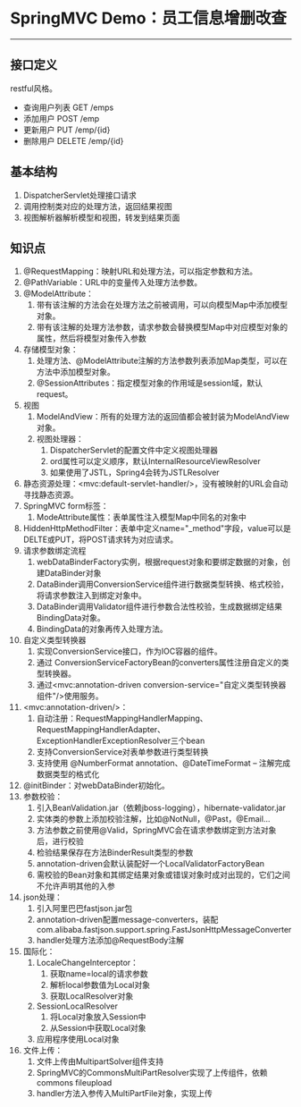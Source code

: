 # SpringMVC Demo：员工信息增删改查
---

## 接口定义

restful风格。

- 查询用户列表 GET /emps
- 添加用户 POST /emp
- 更新用户 PUT /emp/{id}
- 删除用户 DELETE /emp/{id}

## 基本结构

1. DispatcherServlet处理接口请求
2. 调用控制类对应的处理方法，返回结果视图
3. 视图解析器解析模型和视图，转发到结果页面

## 知识点

1. @RequestMapping：映射URL和处理方法，可以指定参数和方法。
2. @PathVariable：URL中的变量传入处理方法参数。
3. @ModelAttribute：
    1. 带有该注解的方法会在处理方法之前被调用，可以向模型Map中添加模型对象。
    2. 带有该注解的处理方法参数，请求参数会替换模型Map中对应模型对象的属性，然后将模型对象传入参数
4. 存储模型对象：
    1. 处理方法、@ModelAttribute注解的方法参数列表添加Map类型，可以在方法中添加模型对象。
    2. @SessionAttributes：指定模型对象的作用域是session域，默认request。
5. 视图
    1. ModelAndView：所有的处理方法的返回值都会被封装为ModelAndView对象。
    2. 视图处理器：
        1. DispatcherServlet的配置文件中定义视图处理器
        2. ord属性可以定义顺序，默认InternalResourceViewResolver
        3. 如果使用了JSTL，Spring4会转为JSTLResolver
6. 静态资源处理：\<mvc:default-servlet-handler/>，没有被映射的URL会自动寻找静态资源。
7. SpringMVC form标签：
    1. ModeAttribute属性：表单属性注入模型Map中同名的对象中
8. HiddenHttpMethodFilter：表单中定义name="_method"字段，value可以是DELTE或PUT，将POST请求转为对应请求。
9. 请求参数绑定流程
    1. webDataBinderFactory实例，根据request对象和要绑定数据的对象，创建DataBinder对象
    2. DataBinder调用ConversionService组件进行数据类型转换、格式校验，将请求参数注入到绑定对象中。
    3. DataBinder调用Validator组件进行参数合法性校验，生成数据绑定结果BindingData对象。
    4. BindingData的对象再传入处理方法。
10. 自定义类型转换器
    1. 实现ConversionService接口，作为IOC容器的组件。
    2. 通过 ConversionServiceFactoryBean的converters属性注册自定义的类型转换器。
    3. 通过\<mvc:annotation-driven conversion-service="自定义类型转换器组件"/>使用服务。
11. \<mvc:annotation-driven/>：
    1. 自动注册：RequestMappingHandlerMapping、RequestMappingHandlerAdapter、ExceptionHandlerExceptionResolver三个bean
    2. 支持ConversionService对表单参数进行类型转换
    3. 支持使用 @NumberFormat annotation、@DateTimeFormat –
       注解完成数据类型的格式化
12. @initBinder：对webDataBinder初始化。
13. 参数校验：
    1. 引入BeanValidation.jar（依赖jboss-logging），hibernate-validator.jar
    2. 实体类的参数上添加校验注解，比如@NotNull，@Past，@Email...
    3. 方法参数之前使用@Valid，SpringMVC会在请求参数绑定到方法对象后，进行校验
    4. 检验结果保存在方法BinderResult类型的参数
    5. annotation-driven会默认装配好一个LocalValidatorFactoryBean
    6. 需校验的Bean对象和其绑定结果对象或错误对象时成对出现的，它们之间不允许声明其他的入参
14. json处理：
    1. 引入阿里巴巴fastjson.jar包
    2. annotation-driven配置message-converters，装配com.alibaba.fastjson.support.spring.FastJsonHttpMessageConverter
    3. handler处理方法添加@RequestBody注解
15. 国际化：
    1. LocaleChangeInterceptor：
        1. 获取name=local的请求参数
        2. 解析local参数值为Local对象
        3. 获取LocalResolver对象
    2. SessionLocalResolver
        1. 将Local对象放入Session中
        2. 从Session中获取Local对象
    3. 应用程序使用Local对象
16. 文件上传：
    1. 文件上传由MultipartSolver组件支持
    2. SpringMVC的CommonsMultiPartResolver实现了上传组件，依赖commons fileupload
    3. handler方法入参传入MultiPartFile对象，实现上传